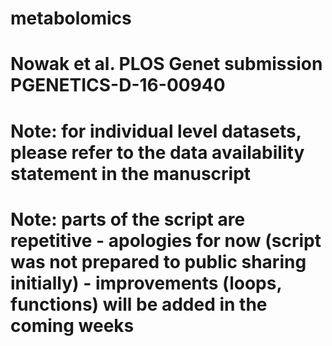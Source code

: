 # metabolomics
# Nowak et al. PLOS Genet submission PGENETICS-D-16-00940
# Note: for individual level datasets, please refer to the data availability statement in the manuscript
# Note: parts of the script are repetitive - apologies for now (script was not prepared to public sharing initially) - improvements (loops, functions) will be added in the coming weeks
